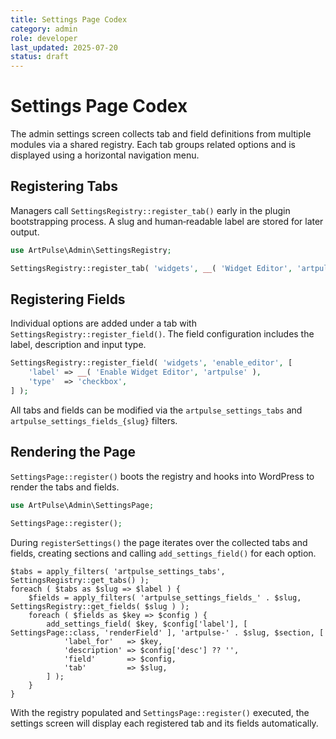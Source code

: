 ```yaml
---
title: Settings Page Codex
category: admin
role: developer
last_updated: 2025-07-20
status: draft
---
```


# Settings Page Codex

The admin settings screen collects tab and field definitions from multiple modules via a shared registry. Each tab groups related options and is displayed using a horizontal navigation menu.

## Registering Tabs

Managers call `SettingsRegistry::register_tab()` early in the plugin bootstrapping process. A slug and human‑readable label are stored for later output.

```php
use ArtPulse\Admin\SettingsRegistry;

SettingsRegistry::register_tab( 'widgets', __( 'Widget Editor', 'artpulse' ) );
```

## Registering Fields

Individual options are added under a tab with `SettingsRegistry::register_field()`. The field configuration includes the label, description and input type.

```php
SettingsRegistry::register_field( 'widgets', 'enable_editor', [
    'label' => __( 'Enable Widget Editor', 'artpulse' ),
    'type'  => 'checkbox',
] );
```

All tabs and fields can be modified via the `artpulse_settings_tabs` and `artpulse_settings_fields_{slug}` filters.

## Rendering the Page

`SettingsPage::register()` boots the registry and hooks into WordPress to render the tabs and fields.

```php
use ArtPulse\Admin\SettingsPage;

SettingsPage::register();
```

During `registerSettings()` the page iterates over the collected tabs and fields, creating sections and calling `add_settings_field()` for each option.

```
$tabs = apply_filters( 'artpulse_settings_tabs', SettingsRegistry::get_tabs() );
foreach ( $tabs as $slug => $label ) {
    $fields = apply_filters( 'artpulse_settings_fields_' . $slug, SettingsRegistry::get_fields( $slug ) );
    foreach ( $fields as $key => $config ) {
        add_settings_field( $key, $config['label'], [ SettingsPage::class, 'renderField' ], 'artpulse-' . $slug, $section, [
            'label_for'   => $key,
            'description' => $config['desc'] ?? '',
            'field'       => $config,
            'tab'         => $slug,
        ] );
    }
}
```

With the registry populated and `SettingsPage::register()` executed, the settings screen will display each registered tab and its fields automatically.
